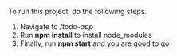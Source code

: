To run this project, do the following steps.

1. Navigate to */todo-app*
2. Run **npm install** to install node_modules
3. Finally, run **npm start** and you are good to go
